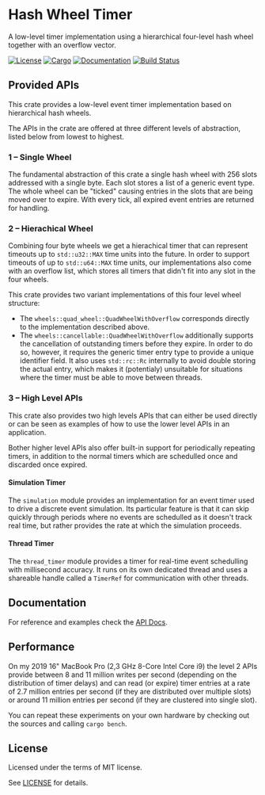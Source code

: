 # Hash Wheel Timer

A low-level timer implementation using a hierarchical four-level hash wheel together with an overflow vector.

[![License](https://img.shields.io/badge/license-MIT-blue.svg)](https://github.com/Bathtor/rust-hash-wheel-timer)
[![Cargo](https://img.shields.io/crates/v/hierarchical_hash_wheel_timer?label=Cargo&style=plastic)](https://crates.io/crates/hierarchical_hash_wheel_timer) 
[![Documentation](https://docs.rs/hierarchical_hash_wheel_timer/badge.svg)](https://docs.rs/hierarchical_hash_wheel_timer)
[![Build Status](https://travis-ci.org/Bathtor/rust-hash-wheel-timer.svg?branch=master)](https://travis-ci.org/Bathtor/rust-hash-wheel-timer)

## Provided APIs

This crate provides a low-level event timer implementation based on hierarchical hash wheels.

The APIs in the crate are offered at three different levels of abstraction, listed below from lowest to highest.

### 1 – Single Wheel
The fundamental abstraction of this crate a single hash wheel with 256 slots addressed with a single byte. Each slot stores a list of a generic event type.
The whole wheel can be "ticked" causing entries in the slots that are being moved over to expire. With every tick, all expired event entries are returned for handling.

### 2 – Hierachical Wheel
Combining four byte wheels we get a hierachical timer that can represent timeouts up to `std::u32::MAX` time units into the future.
In order to support timeouts of up to `std::u64::MAX` time units, our implementations also come with an overflow list, which stores all timers that didn't fit into any slot in the four wheels.

This crate provides two variant implementations of this four level wheel structure:

- The `wheels::quad_wheel::QuadWheelWithOverflow` corresponds directly to the implementation described above.
- The `wheels::cancellable::QuadWheelWithOverflow` additionally supports the cancellation of outstanding timers before they expire. In order to do so, however, it requires the generic timer entry type to provide a unique identifier field. It also uses `std::rc::Rc` internally to avoid double storing the actual entry, which makes it (potentialy) unsuitable for situations where the timer must be able to move between threads.

### 3 – High Level APIs
This crate also provides two high levels APIs that can either be used directly or can be seen as examples of how to use the lower level APIs in an application.

Bother higher level APIs also offer built-in support for periodically repeating timers, in addition to the normal timers which are schedulled once and discarded once expired.

#### Simulation Timer
The `simulation` module provides an implementation for an event timer used to drive a discrete event simulation.
Its particular feature is that it can skip quickly through periods where no events are schedulled as it doesn't track real time, but rather provides the rate at which the simulation proceeds.

#### Thread Timer
The `thread_timer` module provides a timer for real-time event schedulling with millisecond accuracy.
It runs on its own dedicated thread and uses a shareable handle called a `TimerRef` for communication with other threads.

## Documentation

For reference and examples check the [API Docs](https://docs.rs/hierarchical_hash_wheel_timer).

## Performance

On my 2019 16" MacBook Pro (2,3 GHz 8-Core Intel Core i9) the level 2 APIs provide between 8 and 11 million writes per second (depending on the distribution of timer delays) and can read (or expire) timer entries at a rate of 2.7 million entries per second (if they are distributed over multiple slots) or around 11 million entries per second (if they are clustered into single slot).

You can repeat these experiments on your own hardware by checking out the sources and calling `cargo bench`.

## License

Licensed under the terms of MIT license.

See [LICENSE](LICENSE) for details.
